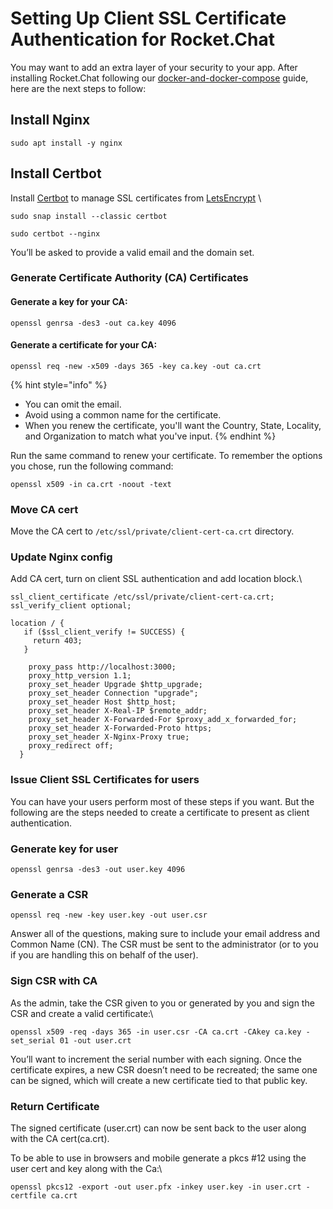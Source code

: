# Setting Up Client SSL Certificate Authentication for Rocket.Chat

You may want to add an extra layer of your security to your app. After installing Rocket.Chat following our [docker-and-docker-compose](../../../deploy/prepare-for-your-deployment/rapid-deployment-methods/docker-and-docker-compose/ "mention") guide, here are the next steps to follow:

## Install Nginx

```
sudo apt install -y nginx
```

## Install Certbot <a href="#step-4-install-certbot" id="step-4-install-certbot"></a>

Install [Certbot](https://certbot.eff.org/) to manage SSL certificates from [LetsEncrypt](https://letsencrypt.org/) \


```
sudo snap install --classic certbot
```

```
sudo certbot --nginx
```

You’ll be asked to provide a valid email and the domain set.

### Generate Certificate Authority (CA) Certificates <a href="#step-5-generate-certificate-authority-ca-certificates" id="step-5-generate-certificate-authority-ca-certificates"></a>

#### Generate a key for your CA: <a href="#generate-a-key-for-your-ca" id="generate-a-key-for-your-ca"></a>

```
openssl genrsa -des3 -out ca.key 4096
```

#### Generate a certificate for your CA: <a href="#generate-a-certificate-for-your-ca" id="generate-a-certificate-for-your-ca"></a>

```
openssl req -new -x509 -days 365 -key ca.key -out ca.crt
```

{% hint style="info" %}
* You can omit the email.
* Avoid using a common name for the certificate.
* When you renew the certificate, you'll want the Country, State, Locality, and Organization to match what you've input.
{% endhint %}

Run the same command to renew your certificate. To remember the options you chose, run the following command:

```
openssl x509 -in ca.crt -noout -text
```

### Move CA cert <a href="#move-ca-cert" id="move-ca-cert"></a>

Move the CA cert to  `/etc/ssl/private/client-cert-ca.crt` directory.

### Update Nginx config <a href="#update-nginx-config" id="update-nginx-config"></a>

Add CA cert, turn on client SSL authentication and add location block.\


```
ssl_client_certificate /etc/ssl/private/client-cert-ca.crt;
ssl_verify_client optional;

location / {
   if ($ssl_client_verify != SUCCESS) {
     return 403;
   }

    proxy_pass http://localhost:3000;
    proxy_http_version 1.1;
    proxy_set_header Upgrade $http_upgrade;
    proxy_set_header Connection "upgrade";
    proxy_set_header Host $http_host;
    proxy_set_header X-Real-IP $remote_addr;
    proxy_set_header X-Forwarded-For $proxy_add_x_forwarded_for;
    proxy_set_header X-Forwarded-Proto https;
    proxy_set_header X-Nginx-Proxy true;
    proxy_redirect off;
  }

```

### Issue Client SSL Certificates for users <a href="#step-6-issue-client-ssl-certificates-for-users" id="step-6-issue-client-ssl-certificates-for-users"></a>

You can have your users perform most of these steps if you want. But the following are the steps needed to create a certificate to present as client authentication.

### Generate key for user <a href="#generate-key-for-user" id="generate-key-for-user"></a>

```
openssl genrsa -des3 -out user.key 4096
```

### Generate a CSR <a href="#generate-a-csr" id="generate-a-csr"></a>

```
openssl req -new -key user.key -out user.csr
```

Answer all of the questions, making sure to include your email address and Common Name (CN). The CSR must be sent to the administrator (or to you if you are handling this on behalf of the user).

### Sign CSR with CA <a href="#sign-csr-with-ca" id="sign-csr-with-ca"></a>

As the admin, take the CSR given to you or generated by you and sign the CSR and create a valid certificate:\


```
openssl x509 -req -days 365 -in user.csr -CA ca.crt -CAkey ca.key -set_serial 01 -out user.crt
```

You’ll want to increment the serial number with each signing. Once the certificate expires, a new CSR doesn’t need to be recreated; the same one can be signed, which will create a new certificate tied to that public key.

### Return Certificate <a href="#return-certificate" id="return-certificate"></a>

The signed certificate (user.crt) can now be sent back to the user along with the CA cert(ca.crt).

To be able to use in browsers and mobile generate a pkcs #12 using the user cert and key along with the Ca:\


```
openssl pkcs12 -export -out user.pfx -inkey user.key -in user.crt -certfile ca.crt
```



